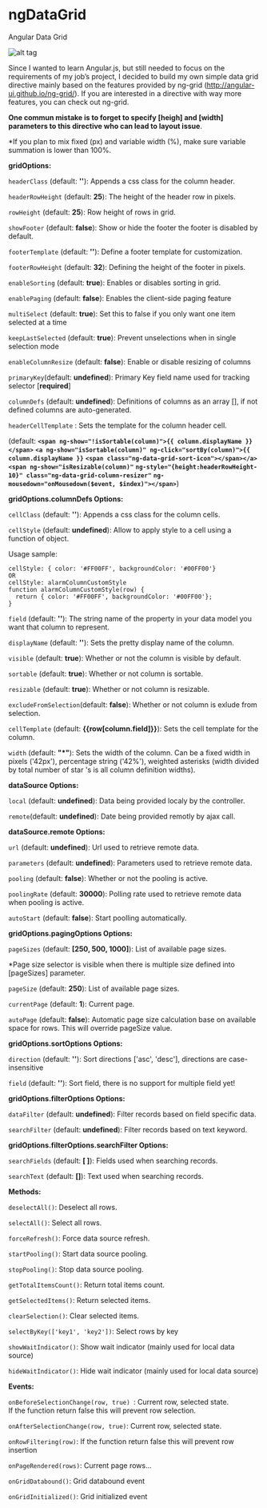 ngDataGrid
==========

Angular Data Grid

![alt tag](https://raw.github.com/stherrienaspnet/ngDataGrid/master/ngDataGrid/ngDataGridDemo.png)

Since I wanted to learn Angular.js, but still needed to focus on the requirements of my job’s project, I decided to build my own simple data grid directive mainly based on the features provided by ng-grid (http://angular-ui.github.io/ng-grid/). If you are interested in a directive with way more features, you can check out ng-grid.

**One commun mistake is to forget to specify [heigh] and [width] parameters to this directive who can lead to layout issue**.

*If you plan to mix fixed (px) and variable width (%), make sure variable summation is lower than 100%.


**gridOptions:**

```headerClass``` (default: **''**): Appends a css class for the column header.

```headerRowHeight``` (default: **25**): The height of the header row in pixels.

```rowHeight``` (default: **25**): Row height of rows in grid.

```showFooter``` (default: **false**): Show or hide the footer the footer is disabled by default.

```footerTemplate``` (default: **''**): Define a footer template for customization.

```footerRowHeight``` (default: **32**): Defining the height of the footer in pixels.

```enableSorting``` (default: **true**):  Enables or disables sorting in grid.

```enablePaging``` (default: **false**): Enables the client-side paging feature

```multiSelect``` (default: **true**): Set this to false if you only want one item selected at a time

```keepLastSelected``` (default: **true**): Prevent unselections when in single selection mode

```enableColumnResize``` (default: **false**): Enable or disable resizing of columns

```primaryKey```(default: **undefined**): Primary Key field name used for tracking selector [**required**]

```columnDefs``` (default: **undefined**): Definitions of columns as an array [], if not defined columns are auto-generated.

```headerCellTemplate``` : Sets the template for the column header cell.

(default: 
**```<span ng-show="!isSortable(column)">{{ column.displayName }}</span>```**
**```<a ng-show="isSortable(column)" ng-click="sortBy(column)">{{ column.displayName }}```**
**```<span class="ng-data-grid-sort-icon"></span></a><span ng-show="isResizable(column)"```**
**```ng-style="{height:headerRowHeight-10}" class="ng-data-grid-column-resizer"```**
**```ng-mousedown="onMousedown($event, $index)"></span>```**)

**gridOptions.columnDefs Options:**

```cellClass``` (default: **''**): Appends a css class for the column cells.

```cellStyle``` (default: **undefined**): Allow to apply style to a cell using a function of object. 

  Usage sample:
  
    cellStyle: { color: '#FF00FF', backgroundColor: '#00FF00'}
    OR
    cellStyle: alarmColumnCustomStyle
    function alarmColumnCustomStyle(row) {
      return { color: '#FF00FF', backgroundColor: '#00FF00'};
    }
           


```field``` (default: **''**): The string name of the property in your data model you want that column to represent.

```displayName``` (default: **''**): Sets the pretty display name of the column.

```visible``` (default: **true**): Whether or not the column is visible by default.

```sortable``` (default: **true**): Whether or not column is sortable.

```resizable``` (default: **true**): Whether or not column is resizable.

```excludeFromSelection```(default: **false**): Whether or not column is exlude from selection.

```cellTemplate``` (default: **{{row[column.field]}}**): Sets the cell template for the column.

```width``` (default: **"*"**): Sets the width of the column. Can be a fixed width in pixels ('42px'), percentage string ('42%'), weighted asterisks (width divided by total number of star 's is all column definition widths). 


**dataSource Options:**

```local``` (default: **undefined**): Data being provided localy by the controller.

```remote```(default: **undefined**): Date being provided remotly by ajax call.


**dataSource.remote Options:**

```url``` (default: **undefined**): Url used to retrieve remote data.

```parameters``` (default: **undefined**): Parameters used to retrieve remote data.

```pooling``` (default: **false**): Whether or not the pooling is active.

```poolingRate``` (default: **30000**): Polling rate used to retrieve remote data when pooling is active.

```autoStart``` (default: **false**): Start poolling automatically.


**gridOptions.pagingOptions Options:**

```pageSizes``` (default: **[250, 500, 1000]**): List of available page sizes.

*Page size selector is visible when there is multiple size defined into [pageSizes] parameter.

```pageSize``` (default: **250**): List of available page sizes.

```currentPage``` (default: **1**):  Current page.

```autoPage``` (default: **false**):  Automatic page size calculation base on available space for rows. This will override pageSize value.


**gridOptions.sortOptions Options:**

```direction``` (default: **''**):  Sort directions ['asc', 'desc'], directions are case-insensitive

```field``` (default: **''**):  Sort field, there is no support for multiple field yet!


**gridOptions.filterOptions Options:**

```dataFilter``` (default: **undefined**):  Filter records based on field specific data.

```searchFilter``` (default: **undefined**):  Filter records based on text keyword. 

**gridOptions.filterOptions.searchFilter Options:**

```searchFields``` (default: **[ ]**):  Fields used when searching records.

```searchText``` (default: **[]**):  Text used when searching records. 


**Methods:**

```deselectAll()```: Deselect all rows.

```selectAll()```: Select all rows.

```forceRefresh()```: Force data source refresh.

```startPooling()```: Start data source pooling.

```stopPooling()```: Stop data source pooling.

```getTotalItemsCount()```: Return total items count.

```getSelectedItems()```: Return selected items.

```clearSelection()```: Clear selected items.

```selectByKey(['key1', 'key2'])```: Select rows by key 

```showWaitIndicator()```: Show wait indicator (mainly used for local data source)

```hideWaitIndicator()```: Hide wait indicator (mainly used for local data source)

**Events:**

```onBeforeSelectionChange(row, true) ```: Current row, selected state.  
If the function return false this will prevent row selection.

```onAfterSelectionChange(row, true)```: Current row, selected state.

```onRowFiltering(row)```: If the function return false this will prevent row insertion


```onPageRendered(rows)```: Current page rows...

```onGridDatabound()```: Grid databound event

```onGridInitialized()```: Grid initialized event
